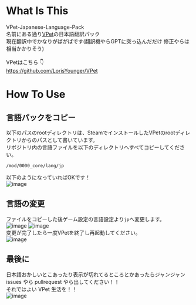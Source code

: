 # What Is This
VPet-Japanese-Language-Pack<br>
名前にある通り[VPet](https://github.com/LorisYounger/VPet)の日本語翻訳パック<br>
現在翻訳中でかなりがばがばです(翻訳機やらGPTに突っ込んだだけ 修正やらは相当かかりそう)<br>
<br>
VPetはこちら 👇<br>
https://github.com/LorisYounger/VPet

# How To Use
## 言語パックをコピー
以下のパスのrootディレクトリは、SteamでインストールしたVPetのrootディレクトリからのパスとして書いています。<br>
リポジトリ内の言語ファイルを以下のディレクトリへすべてコピーしてください。<br>
```
/mod/0000_core/lang/jp
```
以下のようになっていればOKです！<br>
![image](https://github.com/kuwacom/VPet-Japanese-Language-Pack/assets/83022348/920ffb36-e1c5-4891-8894-7a44957c4abb)<br>
## 言語の変更
ファイルをコピーした後ゲーム設定の言語設定より`jp`へ変更します。<br>
![image](https://github.com/kuwacom/VPet-Japanese-Language-Pack/assets/83022348/fef4e03c-6cf9-4de4-8e4b-74b562dbab42)
![image](https://github.com/kuwacom/VPet-Japanese-Language-Pack/assets/83022348/d5d17f6c-8c59-40f2-9842-e911e257e6da)<br>
変更が完了したら一度VPetを終了し再起動してください。<br>
![image](https://github.com/kuwacom/VPet-Japanese-Language-Pack/assets/83022348/28576209-a959-4413-95f6-70b57aa18b57)<br>
## 最後に
日本語おかしいとこあったり表示が切れてるところとかあったらジャンジャン issues やら pullrequest やら出してください！！<br>
それではよい VPet 生活を！！<br>
![image](https://github.com/kuwacom/VPet-Japanese-Language-Pack/assets/83022348/550af0e1-cbc9-4597-b86e-6fbef8d1000e)

